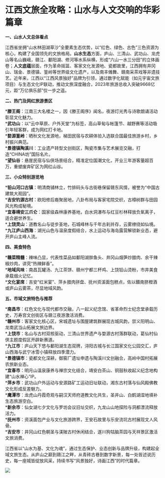 # 江西文旅全攻略：山水与人文交响的华彩篇章  

**一、山水人文总体看点**  

江西省坐拥“山水林田湖草沙”全要素生态优势，以“红色、绿色、古色”三色资源为核心，构建了全国领先的文旅格局。**山水生态**方面，庐山、三清山、武功山、龙虎山等名山巍峨，赣江、鄱阳湖、修河等水系纵横，形成“六山一水三分田”的立体画卷；**人文底蕴**层面，作为革命摇篮、客家文化发源地、瓷都故里，江西拥有井冈山、瑞金、景德镇、篁岭等世界级文化遗产，以及南丰傩舞、赣南采茶戏等非遗技艺。近年来，江西以“江西风景独好”品牌为引领，通过数字化赋能（如元宇宙文旅项目）与生态文化IP联动，推动文旅深度融合，2023年旅游总收入突破9668亿元，距“万亿俱乐部”仅一步之遥。  

**二、热门及网红旅游景区**  

***滕王阁**：江南三大名楼之一，因《滕王阁序》闻名，夜游灯光秀与诗歌朗诵活动彰显文化魅力。  
***武功山**：以“云中草原、户外天堂”为标签，高山草甸与帐篷节、越野赛等活动吸引年轻客群，成为网红打卡地。  
***婺源篁岭**：晒秋文化发源地，梯田民宿与农耕体验入选联合国最佳旅游乡村，乡村振兴典范。  
***景德镇陶溪川**：工业遗产转型文创街区，陶瓷市集与艺术展览交融，打造“CHINA坊”国际名片。  
***望仙谷**：悬崖民宿与仙侠场景结合，精准定位国潮文化，开业三年游客量超百万，重塑废弃矿区为网红山谷。  

**三、小众特别游览地**  

***铅山河口古镇**：明清商铺林立，竹排码头与古街巷保留赣东风情，被誉为“中国古建筑大观园”。  
***吉安钓源古村**：欧阳修后裔聚居地，八卦布局与客家宅院交织，古樟树群与田园风光构成秘境。  
***宜春靖安三爪仑**：国家级森林康养基地，白水洞瀑布与红豆杉林释放负氧离子，适合避世养生。  
***上饶灵山**：道教名山与徒步圣地，石城峰林与千年古刹并存，云雾缭绕如仙境。  
***九江庐山西海**：湖光山色与温泉度假结合，水上运动与海岛露营解锁新业态，避开庐山主峰人流。  

**四、美食特色**  

***赣菜精髓**：辣味凸显，代表性菜品如鄱阳湖胖鱼头、井冈山烟笋炒腊肉、余干辣椒炒肉，讲究“热辣鲜香”。  
***地域风味**：南昌瓦罐汤、九江茶饼、赣州宁都三杯鸡、上饶铅山烫粉，市井美食承载烟火记忆。  
***文化宴席**：吉安“红米宴”、萍乡腊肉拼盘、抚州资溪面包糕点，佐以贛南脐橙酒或庐山云雾茶，尽显地域风韵。  

**五、市域文旅特色与推荐**  

***南昌市**：红色文化与现代都市交融，八一起义纪念馆、省革命烈士纪念堂承载历史，万寿宫文创街区与赣江夜游激活消费。  
***赣州市**：客家文化核心区，宋城遗址与围屋建筑群展现古城风韵，崇义阳明山、龙南武当山拓展文旅边界。  
***上饶市**：名山与古村双核驱动，三清山世界遗产与婺源古村落群联动，葛仙村仙侠主题度假区开辟新赛道。  
***九江市**：庐山天下悠与鄱阳湖生态双牌，浔阳古城与长江国家文化公园交汇，庐山西海与武宁冰雪小镇释放四季潜力。  
***景德镇市**：瓷都文化深耕，御窑厂遗址申遗与陶溪川文创融合，高岭中国村拓展农旅新业态。  
***宜春市**：明月山温泉康养与禅宗文化结合，靖安白茶山、铜鼓秋收起义纪念地构建“山水禅心”IP。  
***萍乡市**：武功山户外运动与安源路矿工运动旧址联动，湘东古村落与仙风殿佛教文化形成反差魅力。  
***鹰潭市**：龙虎山丹霞奇观与嗣汉天师府道教文化共生，圣井山、白鹤湖湿地填补生态旅游空白。  
***新余市**：仙女湖七夕文化与罗坊会议旧址交织，九龙山山地探险与洞都漂流释放活力。  
***抚州市**：资溪面包产业与文化旅游跨界，王安石故里与乐安流坑古村展现文人风骨。  
***吉安市**：井冈山红色朝圣与渼陂古村休闲结合，遂川狗牯脑茶园与天祥景区激活文旅消费。  

江西省以“山水为基、文化为魂”，通过生态保护、业态创新与品牌升级，构建起全域文旅生态。从庐山之巅到赣江之畔，从青砖古巷到数字新景，每一处皆述说历史，每一座城皆绽放风采，持续书写“风景独好，诗画江西”的时代篇章。  

![](http://www.onegreen.net/maps/Upload_maps/201610/2016100408072159.jpg)  
